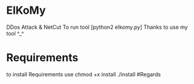 # ElKoMy
DDos Attack &amp; NetCut To run tool [python2 elkomy.py] 
Thanks to use my tool ^_^
# Requirements
to install Requirements use
chmod +x install
./install
#Regards
